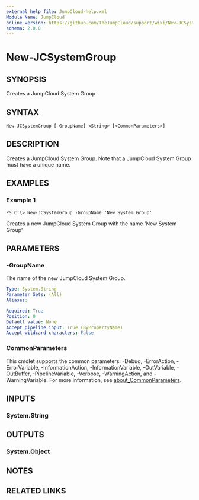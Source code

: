 ```yaml
---
external help file: JumpCloud-help.xml
Module Name: JumpCloud
online version: https://github.com/TheJumpCloud/support/wiki/New-JCSystemGroup
schema: 2.0.0
---
```


# New-JCSystemGroup

## SYNOPSIS
Creates a JumpCloud System Group

## SYNTAX

```
New-JCSystemGroup [-GroupName] <String> [<CommonParameters>]
```

## DESCRIPTION
Creates a JumpCloud System Group. Note that a JumpCloud System Group must have a unique name.

## EXAMPLES

### Example 1
```
PS C:\> New-JCSystemGroup -GroupName 'New System Group'
```

Creates a new JumpCloud System Group with the name 'New System Group'

## PARAMETERS

### -GroupName
The name of the new JumpCloud System Group.

```yaml
Type: System.String
Parameter Sets: (All)
Aliases:

Required: True
Position: 0
Default value: None
Accept pipeline input: True (ByPropertyName)
Accept wildcard characters: False
```

### CommonParameters
This cmdlet supports the common parameters: -Debug, -ErrorAction, -ErrorVariable, -InformationAction, -InformationVariable, -OutVariable, -OutBuffer, -PipelineVariable, -Verbose, -WarningAction, and -WarningVariable. For more information, see [about_CommonParameters](http://go.microsoft.com/fwlink/?LinkID=113216).

## INPUTS

### System.String
## OUTPUTS

### System.Object
## NOTES

## RELATED LINKS
